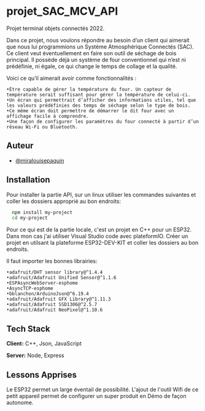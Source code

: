 # projet_SAC_MCV_API

Projet terminal objets connectés 2022. 

Dans ce projet, nous voulons répondre au besoin d’un client qui aimerait que nous lui programmions un Système Atmosphérique Connectés (SAC). Ce client veut éventuellement en faire son outil de séchage de bois principal. Il possède déjà un système de four conventionnel qui n’est ni prédéfinie, ni égale, ce qui change le temps de collage et la qualité.

Voici ce qu’il aimerait avoir comme fonctionnalités :

    •Être capable de gérer la température du four. Un capteur de température serait suffisant pour gérer la température de celui-ci.
    •Un écran qui permettrait d’afficher des informations utiles, tel que les valeurs prédéfinies des temps de séchage selon le type de bois.
    •Ce même écran doit permettre de démarrer le dit four avec un affichage facile à comprendre.
    •Une façon de configurer les paramètres du four connecté à partir d’un réseau Wi-Fi ou Bluetooth.



## Auteur

- [@miralouisepaquin](https://www.github.com/miralouisepaquin)


## Installation

Pour installer la partie API, sur un linux utiliser les commandes suivantes et coller les dossiers approprié au bon endroits:

```bash
  npm install my-project
  cd my-project
```

Pour ce qui est de la partie locale, c'est un projet en C++ pour un ESP32.
Dans mon cas j'ai utiliser Visual Studio code avec plateformIO.
Créer un projet en utilsant la plateforme ESP32-DEV-KIT et coller les dossiers au bon endroits.

Il faut importer les bonnes librairies:

  	•adafruit/DHT sensor library@^1.4.4 
	•adafruit/Adafruit Unified Sensor@^1.1.6 
	•ESPAsyncWebServer-esphome 
	•AsyncTCP-esphome
	•bblanchon/ArduinoJson@^6.19.4
	•adafruit/Adafruit GFX Library@^1.11.3
	•adafruit/Adafruit SSD1306@^2.5.7
	•adafruit/Adafruit NeoPixel@^1.10.6
    
## Tech Stack

**Client:** C++, Json, JavaScript

**Server:** Node, Express


## Lessons Apprises

Le ESP32 permet un large éventail de possibilité. L'ajout de l'outil Wifi de ce petit appareil permet de configurer
un super produit en Démo de façon autonome.
